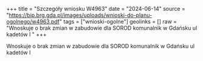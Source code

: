 +++
title = "Szczegóły wniosku W4963"
date = "2024-06-14"
source = "https://bip.brg.gda.pl/images/uploads/wnioski-do-planu-ogolnego/w4963.pdf"
tags = ["wnioski-ogolne"]
geolinks = []
raw = "Wnoskuje o brak zmian w zabudowie dla SOROD komunalnik w Gdańsku ul kadetów l "
+++

Wnoskuje o brak zmian w zabudowie dla SOROD komunalnik w Gdańsku ul kadetów
l



